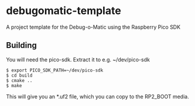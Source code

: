 # debugomatic-template
A project template for the Debug-o-Matic using the Raspberry Pico SDK

## Building

You will need the pico-sdk. Extract it to e.g. ~/dev/pico-sdk

```
$ export PICO_SDK_PATH=~/dev/pico-sdk
$ cd build
$ cmake ..
$ make

```

This will give you an *.uf2 file, which you can copy to the RP2_BOOT media.
